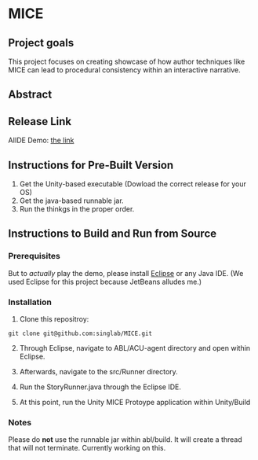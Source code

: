 #  MICE

## Project goals

This project focuses on creating showcase of how author techniques like MICE can lead to procedural consistency within an interactive narrative.


## Abstract

## Release Link

AIIDE Demo: [the link]()

## Instructions for Pre-Built Version

1. Get the Unity-based executable (Dowload the correct release for your OS)  
3. Get the java-based runnable jar.
4. Run the thinkgs in the proper order.

## Instructions to Build and Run from Source

### Prerequisites
But to *actually* play the demo, please install [Eclipse](https://www.eclipse.org/) or any Java IDE. (We used Eclipse for this project because JetBeans alludes me.)

### Installation

1. Clone this repositroy: 

`git clone git@github.com:singlab/MICE.git`

2. Through Eclipse, navigate to ABL/ACU-agent directory and open within Eclipse.

3. Afterwards, navigate to the src/Runner directory.

4. Run the StoryRunner.java through the Eclipse IDE.

5. At this point, run the Unity MICE Protoype application within Unity/Build

### Notes
Please do **not** use the runnable jar within abl/build. It will create a thread that will not terminate. Currently working on this.

